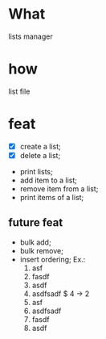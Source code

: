 # What
lists manager

# how
list file

# feat
- [x] create a list;
- [x] delete a list;
- print lists;
- add item to a list;
- remove item from a list;
- print items of a list;

## future feat
- bulk add;
- bulk remove;
- insert ordering;
    Ex.:
    1. asf
    2. fasdf
    3. asdf
    4. asdfsadf
    $ 4 -> 2
    1. asf
    4. asdfsadf
    2. fasdf
    3. asdf
